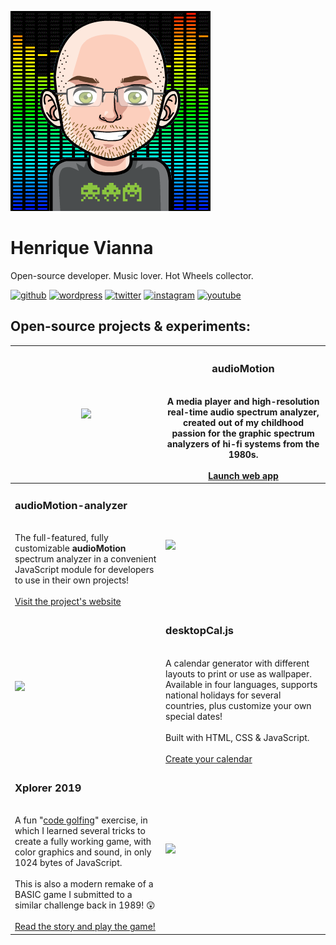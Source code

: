 ![](/img/avatar-ani.webp)

# Henrique Vianna
Open-source developer. Music lover. Hot Wheels collector.

[![github](https://img.shields.io/badge/GitHub-000000?style=for-the-badge&logo=GitHub&logoColor=white)](https://github.com/hvianna)
[![wordpress](https://img.shields.io/badge/WordPress-21759B?style=for-the-badge&logo=WordPress&logoColor=white)](https://profiles.wordpress.org/hvianna/)
[![twitter](https://img.shields.io/badge/Twitter-1DA1F2?style=for-the-badge&logo=Twitter&logoColor=white)](https://twitter.com/HenriqueVianna)
[![instagram](https://img.shields.io/badge/Instagram-E4405F?style=for-the-badge&logo=Instagram&logoColor=white)](https://www.instagram.com/henriquevianna/)
[![youtube](https://img.shields.io/badge/YouTube-FF0000?style=for-the-badge&logo=YouTube&logoColor=white)](https://www.youtube.com/channel/UC0xI_TCZpFKJDxJphtsvWWQ/)


## Open-source projects & experiments:

| [![](https://audiomotion.app/docs/img/audioMotion-header.png)](https://audiomotion.app) | <h3>audioMotion</h3><br>A media player and high-resolution real-time audio spectrum analyzer, created out of my childhood passion for the graphic spectrum analyzers of hi-fi systems from the 1980s.<br><br>[Launch web app](https://audiomotion.app) |
|---|---|
| <h3>audioMotion-analyzer</h3><br>The full-featured, fully customizable **audioMotion** spectrum analyzer in a convenient JavaScript module for developers to use in their own projects!<br><br>[Visit the project's website](https://audiomotion.dev) | [![](https://audiomotion.dev/cover.png)](https://audiomotion.dev) |
| [![](https://raw.githubusercontent.com/hvianna/desktopCal.js/master/img/sharing.png)](https://henriquevianna.com/desktopCal.js) | <h3>desktopCal.js</h3><br>A calendar generator with different layouts to print or use as wallpaper. Available in four languages, supports national holidays for several countries, plus customize your own special dates!<br><br>Built with HTML, CSS & JavaScript.<br><br>[Create your calendar](https://henriquevianna.com/desktopCal.js) |
| <h3>Xplorer 2019</h3><br>A fun "[code golfing](https://en.wikipedia.org/wiki/Code_golf)" exercise, in which I learned several tricks to create a fully working game, with color graphics and sound, in only 1024 bytes of JavaScript.<br><br>This is also a modern remake of a BASIC game I submitted to a similar challenge back in 1989! 😲<br><br>[Read the story and play the game!](https://henriquevianna.com/Xplorer2019) | [![](https://henriquevianna.com/Xplorer2019/img/Xplorer2019.png)](https://henriquevianna.com/Xplorer2019) |
